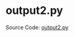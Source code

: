 # output2.py

Source Code:
[output2.py](https://github.com/jeremyaemmett/VU-MALM/blob/main/output2.py)
